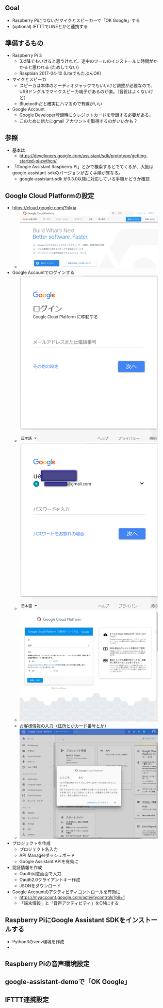 ## Goal
- Raspberry Piにつないだマイクとスピーカーで「OK Google」する
- (optional) IFTTTでLINEとかと連携する

## 準備するもの
- Raspberry Pi 3
    - 3以降でもいけると思うけれど、途中のツールのインストールに時間がかかると思われる (ためしてない）
    - Raspbian 2017-04-10 (LiteでもたぶんOK)
- マイクとスピーカ
    - スピーカは本体のオーディオジャックでもいいけど調整が必要なので、USBドングルでマイクスピーカ端子があるのが楽。（音質はよくないけど）
    - Bluetoothだと確実にハマるので有線がいい
- Google Account
    - Google Developer登録時にクレジットカードを登録する必要がある。
    - このために新たにgmail アカウントを取得するのがいいかも？

## 参照
- 基本は
    - https://developers.google.com/assistant/sdk/prototype/getting-started-pi-python/
- 「Google Assistant Raspberry Pi」とかで検索するとでてくるが、大抵はgoogle-assistant-sdkのバージョンが古く手順が異なる。
    - google-assistant-sdk が0.3.0以降に対応している手順かどうか確認
    
## Google Cloud Platformの設定
- https://cloud.google.com/?hl=ja
    - ![GCP画面](https://github.com/WLO-RaspiClub/20170524_GoogleAssistant/raw/master/GCP-0.png)
- Google Accountでログインする
    - ![GCPログイン画面](https://github.com/WLO-RaspiClub/20170524_GoogleAssistant/raw/master/GCPlogin1.png)
    - ![GCPログイン画面](https://github.com/WLO-RaspiClub/20170524_GoogleAssistant/raw/master/GCPlogin2.png)
    - ![GCP登録画面](https://github.com/WLO-RaspiClub/20170524_GoogleAssistant/raw/master/GCPjoin1.png)
    - お客様情報の入力（住所とかカード番号とか）
    - ![GCP Welcome画面](https://github.com/WLO-RaspiClub/20170524_GoogleAssistant/raw/master/GCPconsole1.png)
- プロジェクトを作成
    - プロジェクト名入力
    - API Managerダッシュボード
    - Google Assistant APIを有効に
- 認証情報を作成
    - Oauth同意画面で入力
    - Oauth2.0クライアントキー作成
    - JSONをダウンロード
- Google Accountのアクティビティコントロールを有効に
    - https://myaccount.google.com/activitycontrols?pli=1
    - 「端末情報」と「音声アクティビティ」をONにする

## Raspberry PiにGoogle Assistant SDKをインストールする
- Python3のvenv環境を作成
- 

## Raspberry Piの音声環境設定


## google-assistant-demoで「OK Google」

## IFTTT連携設定


    
